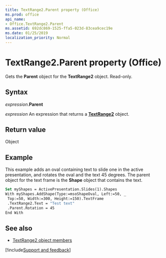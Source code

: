 ```yaml
---
title: TextRange2.Parent property (Office)
ms.prod: office
api_name:
- Office.TextRange2.Parent
ms.assetid: 692dc869-1525-ffa5-023d-83cea9cec19e
ms.date: 01/25/2019
localization_priority: Normal
---
```



# TextRange2.Parent property (Office)

Gets the **Parent** object for the **TextRange2** object. Read-only.


## Syntax

_expression_.**Parent**

_expression_ An expression that returns a **[TextRange2](Office.TextRange2.md)** object.


## Return value

Object


## Example

This example adds an oval containing text to slide one in the active presentation, and rotates the oval and the text 45 degrees. The parent object for the text frame is the **Shape** object that contains the text.


```vb
Set myShapes = ActivePresentation.Slides(1).Shapes 
With myShapes.AddShape(Type:=msoShapeOval, Left:=50, _ 
 Top:=50, Width:=300, Height:=150).TextFrame 
 .TextRange2.Text = "Test text" 
 .Parent.Rotation = 45 
End With
```


## See also

- [TextRange2 object members](overview/Library-Reference/textrange2-members-office.md)



[!include[Support and feedback](~/includes/feedback-boilerplate.md)]